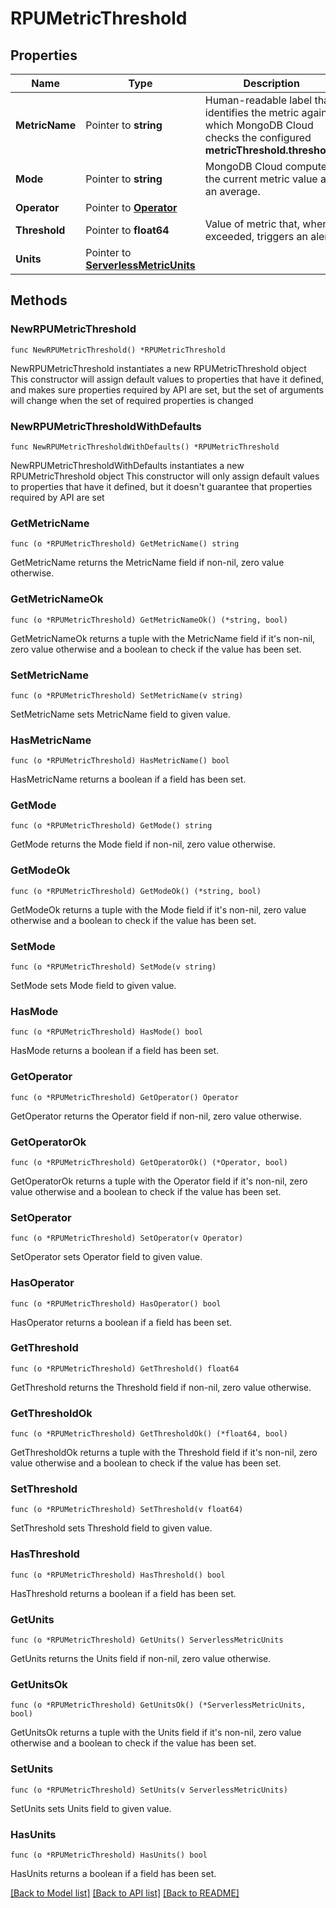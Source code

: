 # RPUMetricThreshold

## Properties

Name | Type | Description | Notes
------------ | ------------- | ------------- | -------------
**MetricName** | Pointer to **string** | Human-readable label that identifies the metric against which MongoDB Cloud checks the configured **metricThreshold.threshold**. | [optional] 
**Mode** | Pointer to **string** | MongoDB Cloud computes the current metric value as an average. | [optional] 
**Operator** | Pointer to [**Operator**](Operator.md) |  | [optional] 
**Threshold** | Pointer to **float64** | Value of metric that, when exceeded, triggers an alert. | [optional] 
**Units** | Pointer to [**ServerlessMetricUnits**](ServerlessMetricUnits.md) |  | [optional] 

## Methods

### NewRPUMetricThreshold

`func NewRPUMetricThreshold() *RPUMetricThreshold`

NewRPUMetricThreshold instantiates a new RPUMetricThreshold object
This constructor will assign default values to properties that have it defined,
and makes sure properties required by API are set, but the set of arguments
will change when the set of required properties is changed

### NewRPUMetricThresholdWithDefaults

`func NewRPUMetricThresholdWithDefaults() *RPUMetricThreshold`

NewRPUMetricThresholdWithDefaults instantiates a new RPUMetricThreshold object
This constructor will only assign default values to properties that have it defined,
but it doesn't guarantee that properties required by API are set

### GetMetricName

`func (o *RPUMetricThreshold) GetMetricName() string`

GetMetricName returns the MetricName field if non-nil, zero value otherwise.

### GetMetricNameOk

`func (o *RPUMetricThreshold) GetMetricNameOk() (*string, bool)`

GetMetricNameOk returns a tuple with the MetricName field if it's non-nil, zero value otherwise
and a boolean to check if the value has been set.

### SetMetricName

`func (o *RPUMetricThreshold) SetMetricName(v string)`

SetMetricName sets MetricName field to given value.

### HasMetricName

`func (o *RPUMetricThreshold) HasMetricName() bool`

HasMetricName returns a boolean if a field has been set.

### GetMode

`func (o *RPUMetricThreshold) GetMode() string`

GetMode returns the Mode field if non-nil, zero value otherwise.

### GetModeOk

`func (o *RPUMetricThreshold) GetModeOk() (*string, bool)`

GetModeOk returns a tuple with the Mode field if it's non-nil, zero value otherwise
and a boolean to check if the value has been set.

### SetMode

`func (o *RPUMetricThreshold) SetMode(v string)`

SetMode sets Mode field to given value.

### HasMode

`func (o *RPUMetricThreshold) HasMode() bool`

HasMode returns a boolean if a field has been set.

### GetOperator

`func (o *RPUMetricThreshold) GetOperator() Operator`

GetOperator returns the Operator field if non-nil, zero value otherwise.

### GetOperatorOk

`func (o *RPUMetricThreshold) GetOperatorOk() (*Operator, bool)`

GetOperatorOk returns a tuple with the Operator field if it's non-nil, zero value otherwise
and a boolean to check if the value has been set.

### SetOperator

`func (o *RPUMetricThreshold) SetOperator(v Operator)`

SetOperator sets Operator field to given value.

### HasOperator

`func (o *RPUMetricThreshold) HasOperator() bool`

HasOperator returns a boolean if a field has been set.

### GetThreshold

`func (o *RPUMetricThreshold) GetThreshold() float64`

GetThreshold returns the Threshold field if non-nil, zero value otherwise.

### GetThresholdOk

`func (o *RPUMetricThreshold) GetThresholdOk() (*float64, bool)`

GetThresholdOk returns a tuple with the Threshold field if it's non-nil, zero value otherwise
and a boolean to check if the value has been set.

### SetThreshold

`func (o *RPUMetricThreshold) SetThreshold(v float64)`

SetThreshold sets Threshold field to given value.

### HasThreshold

`func (o *RPUMetricThreshold) HasThreshold() bool`

HasThreshold returns a boolean if a field has been set.

### GetUnits

`func (o *RPUMetricThreshold) GetUnits() ServerlessMetricUnits`

GetUnits returns the Units field if non-nil, zero value otherwise.

### GetUnitsOk

`func (o *RPUMetricThreshold) GetUnitsOk() (*ServerlessMetricUnits, bool)`

GetUnitsOk returns a tuple with the Units field if it's non-nil, zero value otherwise
and a boolean to check if the value has been set.

### SetUnits

`func (o *RPUMetricThreshold) SetUnits(v ServerlessMetricUnits)`

SetUnits sets Units field to given value.

### HasUnits

`func (o *RPUMetricThreshold) HasUnits() bool`

HasUnits returns a boolean if a field has been set.


[[Back to Model list]](../README.md#documentation-for-models) [[Back to API list]](../README.md#documentation-for-api-endpoints) [[Back to README]](../README.md)



